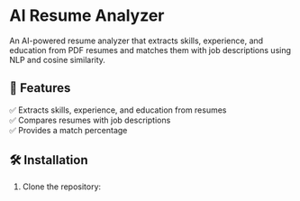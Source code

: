 
# AI Resume Analyzer

An AI-powered resume analyzer that extracts skills, experience, and education from PDF resumes and matches them with job descriptions using NLP and cosine similarity.

## 🚀 Features
✅ Extracts skills, experience, and education from resumes  
✅ Compares resumes with job descriptions  
✅ Provides a match percentage  

## 🛠️ Installation
1. Clone the repository:
